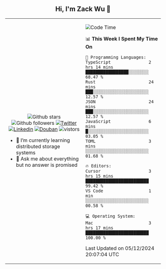 <h2 align="center"> Hi, I'm Zack Wu 👋 </h2>

<table>
    <tr>
        <td valign="center" width="50%">
            <p align="center">
              <img src="https://img.shields.io/github/stars/izackwu?style=social" alt="Github stars" />
              <img src="https://img.shields.io/github/followers/izackwu?style=social" alt="Github followers" />
              <a href="https://twitter.com/_zackwu"><img src="https://img.shields.io/badge/@__zackwu-1DA1F2?style=flat&logo=Twitter&logoColor=white" alt="Twitter"/></a>
              <a href="https://www.linkedin.com/in/izackwu/?locale=en_US"><img src="https://img.shields.io/badge/@izackwu-0073b1?style=flat&logo=LinkedIn&logoColor=white" alt="Linkedin" /></a>
              <a href="https://www.douban.com/people/keith1"><img src="https://img.shields.io/badge/@keith1-007722?style=flat&logo=Douban&logoColor=white" alt="Douban" /></a>
              <img src="https://visitor-badge.glitch.me/badge?page_id=keithnull" alt="vistors" />
            </p>
            <ul>
                <li>🌱 I’m currently learning distributed storage systems</li>
                <li>💬 Ask me about everything but no answer is promised</li>
            </ul>
        </td>
       <td valign="top" width="50%">
    
<!--START_SECTION:waka-->
![Code Time](http://img.shields.io/badge/Code%20Time-2%2C362%20hrs%2046%20mins-blue)

📊 **This Week I Spent My Time On** 

```text
💬 Programming Languages: 
TypeScript               2 hrs 14 mins       █████████████████░░░░░░░░   68.47 % 
Rust                     24 mins             ███░░░░░░░░░░░░░░░░░░░░░░   12.57 % 
JSON                     24 mins             ███░░░░░░░░░░░░░░░░░░░░░░   12.57 % 
JavaScript               6 mins              █░░░░░░░░░░░░░░░░░░░░░░░░   03.05 % 
TOML                     3 mins              ░░░░░░░░░░░░░░░░░░░░░░░░░   01.68 % 

🔥 Editors: 
Cursor                   3 hrs 15 mins       █████████████████████████   99.42 % 
VS Code                  1 min               ░░░░░░░░░░░░░░░░░░░░░░░░░   00.58 % 

💻 Operating System: 
Mac                      3 hrs 17 mins       █████████████████████████   100.00 % 
```


 Last Updated on 05/12/2024 20:07:04 UTC
<!--END_SECTION:waka-->
</td></tr>
</table>


